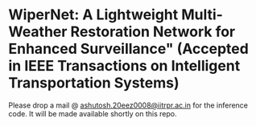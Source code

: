 # WiperNet: A Lightweight Multi-Weather Restoration Network for Enhanced Surveillance" (Accepted in IEEE Transactions on Intelligent Transportation Systems)
Please drop a mail @ ashutosh.20eez0008@iitrpr.ac.in for the inference code.
It will be made available shortly on this repo.

